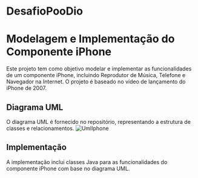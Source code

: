 # DesafioPooDio

# Modelagem e Implementação do Componente iPhone

Este projeto tem como objetivo modelar e implementar as funcionalidades de um componente iPhone, incluindo Reprodutor de Música, Telefone e Navegador na Internet. O projeto é baseado no vídeo de lançamento do iPhone de 2007.

## Diagrama UML
O diagrama UML é fornecido no repositório, representando a estrutura de classes e relacionamentos.
![UmlIphone](https://github.com/RhayannaAlves/DesafioPooDio/assets/155189240/e04626c1-9d20-44c6-adbb-f2c6aab7ad83)


## Implementação
A implementação inclui classes Java para as funcionalidades do componente iPhone com base no diagrama UML.




